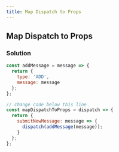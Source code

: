 ```yaml
---
title: Map Dispatch to Props
---
```

## Map Dispatch to Props

### Solution

````javascript
const addMessage = message => {
  return {
    type: 'ADD',
    message: message
  };
};

// change code below this line
const mapDispatchToProps = dispatch => {
  return {
    submitNewMessage: message => {
      dispatch(addMessage(message));
    }
  };
};
````
